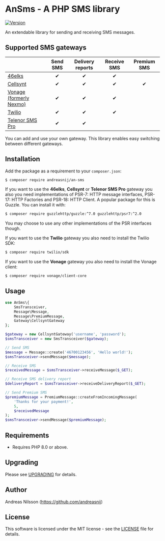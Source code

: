 # AnSms - A PHP SMS library

[![Version](http://img.shields.io/packagist/v/andreasnij/an-sms.svg?style=flat-square)](https://packagist.org/packages/andreasnij/an-sms)

An extendable library for sending and receiving SMS messages. 

## Supported SMS gateways

|                                                   | Send SMS | Delivery reports | Receive SMS | Premium SMS |
|---------------------------------------------------|:--------:|:----------------:|:-----------:|:-----------:|
| [46elks](https://46elks.com/)                     |    ✔     |       ✔          |      ✔      |             |
| [Cellsynt](https://www.cellsynt.com)              |    ✔     |       ✔          |      ✔      |      ✔      |
| [Vonage (formerly Nexmo)](https://www.vonage.com) |    ✔     |       ✔          |      ✔      |             |
| [Twilio](https://www.twilio.com)                  |    ✔     |       ✔          |      ✔      |             |
| [Telenor SMS Pro](https://www.smspro.se/)         |    ✔     |       ✔          |             |             |


You can add and use your own gateway. This library enables easy switching between different gateways.


## Installation
Add the package as a requirement to your `composer.json`:
```bash
$ composer require andreasnij/an-sms
```


If you want to use the **46elks**, **Cellsynt** or **Telenor SMS Pro** gateway you also you need
implementations of PSR-7: HTTP message interfaces, PSR-17: HTTP Factories and
PSR-18: HTTP Client. A popular package for this is Guzzle. You can install it with:

```bash
$ composer require guzzlehttp/guzzle:^7.0 guzzlehttp/psr7:^2.0
```

You may choose to use any other implementations of the PSR interfaces though.


If you want to use the **Twilio** gateway you also need to install the Twilio SDK:

```bash
$ composer require twilio/sdk
```

If you want to use the **Vonage** gateway you also need to install the Vonage client:

```bash
$ composer require vonage/client-core
```

## Usage
```php
use AnSms\{
    SmsTransceiver,
    Message\Message,
    Message\PremiumMessage,
    Gateway\CellsyntGateway
};

$gateway = new CellsyntGateway('username', 'password');
$smsTransceiver = new SmsTransceiver($gateway);

// Send SMS
$message = Message::create('46700123456', 'Hello world!');
$smsTransceiver->sendMessage($message);

// Receive SMS
$receivedMessage = $smsTransceiver->receiveMessage($_GET);

// Receive SMS delivery report
$deliveryReport = $smsTransceiver->receiveDeliveryReport($_GET);

// Send Premium SMS
$premiumMessage = PremiumMessage::createFromIncomingMessage(
    'Thanks for your payment!', 
    5, 
    $receivedMessage
);
$smsTransceiver->sendMessage($premiumMessage);
```

## Requirements
- Requires PHP 8.0 or above.

## Upgrading

Please see [UPGRADING](UPGRADING.md) for details.

## Author
Andreas Nilsson (<https://github.com/andreasnij>)

## License
This software is licensed under the MIT license - see the [LICENSE](LICENSE.md) file for details.
